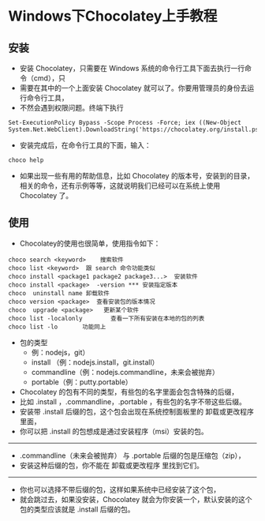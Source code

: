 # Windows下Chocolatey上手教程

## 安装
* 安装 Chocolatey，只需要在 Windows 系统的命令行工具下面去执行一行命令（cmd），只
* 需要在其中的一个上面安装 Chocolatey 就可以了。你要用管理员的身份去运行命令行工具，
* 不然会遇到权限问题。终端下执行
```
Set-ExecutionPolicy Bypass -Scope Process -Force; iex ((New-Object System.Net.WebClient).DownloadString('https://chocolatey.org/install.ps1'))
```
* 安装完成后，在命令行工具的下面，输入：
```
choco help
```
* 如果出现一些有用的帮助信息，比如 Chocolatey 的版本号，安装到的目录，相关的命令，还有示例等等，这就说明我们已经可以在系统上使用 Chocolatey 了。

## 使用
* Chocolatey的使用也很简单，使用指令如下：
```
choco search <keyword>    搜索软件
choco list <keyword>  跟 search 命令功能类似
choco install <package1 package2 package3...>  安装软件
choco install <package>  -version *** 安装指定版本
choco  uninstall name 卸载软件
choco version <package>  查看安装包的版本情况
choco  upgrade <package>   更新某个软件 
choco list -localonly        查看一下所有安装在本地的包的列表
choco list -lo       功能同上
```
* 包的类型
  * 例：nodejs，git）
  * install （例：nodejs.install，git.install）
  * commandline（例：nodejs.commandline，未来会被抛弃）
  * portable（例：putty.portable）
* Chocolatey 的包有不同的类型，有些包的名字里面会包含特殊的后缀，
* 比如 .install ，.commandline，.portable ，有些包的名字不带这些后缀。
* 安装带 .install 后缀的包，这个包会出现在系统控制面板里的 卸载或更改程序 里面，
* 你可以把 .install 的包想成是通过安装程序（msi）安装的包。
---
* .commandline（未来会被抛弃） 与 .portable 后缀的包是压缩包（zip），
* 安装这种后缀的包，你不能在 卸载或更改程序 里找到它们。
---
* 你也可以选择不带后缀的包，这样如果系统中已经安装了这个包，
* 就会跳过去，如果没安装，Chocolatey 就会为你安装一个，默认安装的这个包的类型应该就是 .install 后缀的包。

